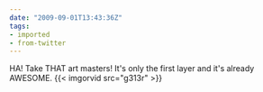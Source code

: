 ```yaml
---
date: "2009-09-01T13:43:36Z"
tags:
- imported
- from-twitter
---
```

HA\! Take THAT art masters\! It's only the first layer and it's already AWESOME. {{< imgorvid src="g313r" >}}
